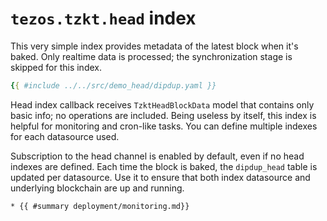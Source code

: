 # `tezos.tzkt.head` index

This very simple index provides metadata of the latest block when it's baked. Only realtime data is processed; the synchronization stage is skipped for this index.

```yaml
{{ #include ../../src/demo_head/dipdup.yaml }}
```

Head index callback receives `TzktHeadBlockData` model that contains only basic info; no operations are included. Being useless by itself, this index is helpful for monitoring and cron-like tasks. You can define multiple indexes for each datasource used.

Subscription to the head channel is enabled by default, even if no head indexes are defined. Each time the block is baked, the `dipdup_head` table is updated per datasource. Use it to ensure that both index datasource and underlying blockchain are up and running.

```admonish info title="See Also"
* {{ #summary deployment/monitoring.md}}
```
